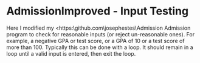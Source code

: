 # AdmissionImproved - Input Testing

Here I modified my <https:\\github.com\josephestes\Admission Admission program to check for reasonable inputs (or reject un-reasonable ones). For example, a negative GPA or test score, or a GPA of 10 or a test score of more than 100. Typically this can be done with a loop. It should remain in a loop until a valid input is entered, then exit the loop.
